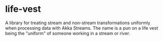 # life-vest
A library for treating stream and non-stream transformations uniformly when processing data with Akka Streams. The name is a pun on a life vest being the "uniform" of someone working in a stream or river.

